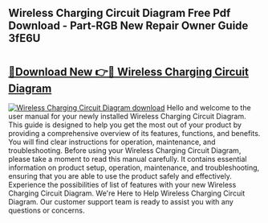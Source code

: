## Wireless Charging Circuit Diagram Free Pdf Download - Part-RGB New Repair Owner Guide 3fE6U

# <h2><a href="http://dfoud3.blite.top/?on=Wireless+Charging+Circuit+Diagram">🔗Download New 👉🔴 Wireless Charging Circuit Diagram</a></h2>

[![Wireless Charging Circuit Diagram download](https://i.imgur.com/lujVjoI.png)](http://dfoud3.blite.top/?on=Wireless+Charging+Circuit+Diagram)
Hello and welcome to the user manual for your newly installed Wireless Charging Circuit Diagram. This guide is designed to help you get the most out of your product by providing a comprehensive overview of its features, functions, and benefits. You will find clear instructions for operation, maintenance, and troubleshooting. Before using your Wireless Charging Circuit Diagram, please take a moment to read this manual carefully. It contains essential information on product setup, operation, maintenance, and troubleshooting, ensuring that you are able to use the product safely and effectively. Experience the possibilities of list of features with your new Wireless Charging Circuit Diagram. We're Here to Help Wireless Charging Circuit Diagram. Our customer support team is ready to assist you with any questions or concerns.
